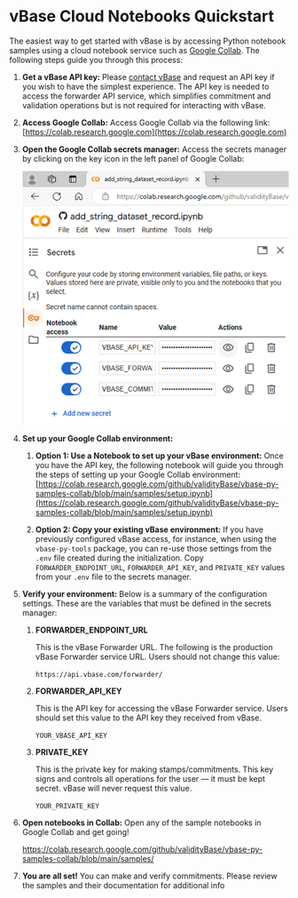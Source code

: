 # vBase Cloud Notebooks Quickstart

The easiest way to get started with vBase is by accessing Python notebook samples using a cloud notebook service such as [Google Collab](https://colab.research.google.com/). The following steps guide you through this process:

1. **Get a vBase API key:**
    Please [contact vBase](https://www.vbase.com/contact/) and request an API key if you wish to have the simplest experience. The API key is needed to access the forwarder API service, which simplifies commitment and validation operations but is not required for interacting with vBase.

1. **Access Google Collab:**
    Access Google Collab via the following link: [https://colab.research.google.com](https://colab.research.google.com)

1. **Open the Google Collab secrets manager:**
    Access the secrets manager by clicking on the key icon in the left panel of Google Collab:

    ![Google Collab secrets](google_collab_secrets.png "Google Collab secrets")

1. **Set up your Google Collab environment:**

   1. **Option 1: Use a Notebook to set up your vBase environment:**
    Once you have the API key, the following notebook will guide you through the steps of setting up your Google Collab environment: [https://colab.research.google.com/github/validityBase/vbase-py-samples-collab/blob/main/samples/setup.ipynb](https://colab.research.google.com/github/validityBase/vbase-py-samples-collab/blob/main/samples/setup.ipynb)

   2. **Option 2: Copy your existing vBase environment:**
    If you have previously configured vBase access, for instance, when using the `vbase-py-tools` package, you can re-use those settings from the `.env` file created during the initialization. Copy `FORWARDER_ENDPOINT_URL`, `FORWARDER_API_KEY`, and `PRIVATE_KEY` values from your `.env` file to the secrets manager.

2. **Verify your environment:**
    Below is a summary of the configuration settings.
    These are the variables that must be defined in the secrets manager:

    1. **FORWARDER_ENDPOINT_URL**
   
        This is the vBase Forwarder URL. 
        The following is the production vBase Forwarder service URL.
        Users should not change this value:

        `https://api.vbase.com/forwarder/`

    2. **FORWARDER_API_KEY**
   
        This is the API key for accessing the vBase Forwarder service.
        Users should set this value to the API key they received from vBase.

        `YOUR_VBASE_API_KEY`

    3. **PRIVATE_KEY**

        This is the private key for making stamps/commitments.
        This key signs and controls all operations for the user &mdash; it must be kept secret.
        vBase will never request this value.

        `YOUR_PRIVATE_KEY`

3. **Open notebooks in Collab:**
    Open any of the sample notebooks in Google Collab and get going!

    https://colab.research.google.com/github/validityBase/vbase-py-samples-collab/blob/main/samples/

4. **You are all set!**
    You can make and verify commitments. Please review the samples and their documentation for additional info
